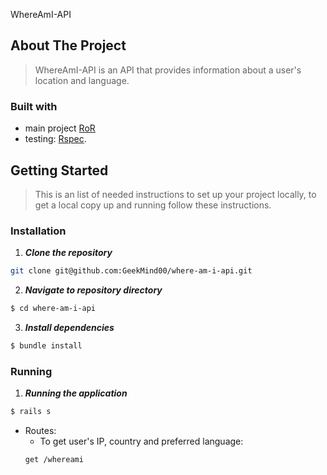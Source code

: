 WhereAmI-API

## About The Project

> WhereAmI-API is an API that provides information about a user's location and language.

### Built with

- main project [RoR](https://rubyonrails.org/)
- testing: [Rspec](https://rspec.info/).


## Getting Started

> This is an list of needed instructions to set up your project locally, to get a local copy up and running follow these instructions.

### Installation

1. **_Clone the repository_**

```sh
git clone git@github.com:GeekMind00/where-am-i-api.git
```

2. **_Navigate to repository directory_**

```sh
$ cd where-am-i-api
```

3. **_Install dependencies_**

```sh
$ bundle install
```

### Running

1. **_Running the application_**

```sh
$ rails s
```
- Routes:
    - To get user's IP, country and preferred language:
   ```sh 
   get /whereami
   ```